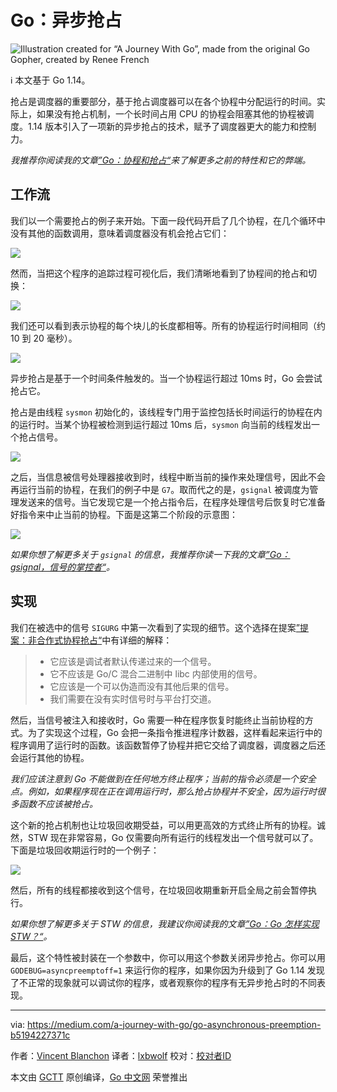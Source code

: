 # Go：异步抢占

![Illustration created for “A Journey With Go”, made from the original Go Gopher, created by Renee French](https://raw.githubusercontent.com/studygolang/gctt-images2/master/20200501-Go-Asynchronous-Preemption/00.png)

ℹ️ 本文基于 Go 1.14。

抢占是调度器的重要部分，基于抢占调度器可以在各个协程中分配运行的时间。实际上，如果没有抢占机制，一个长时间占用 CPU 的协程会阻塞其他的协程被调度。1.14 版本引入了一项新的异步抢占的技术，赋予了调度器更大的能力和控制力。

*我推荐你阅读我的文章[”Go：协程和抢占“](https://medium.com/a-journey-with-go/go-goroutine-and-preemption-d6bc2aa2f4b7)来了解更多之前的特性和它的弊端。*

## 工作流

我们以一个需要抢占的例子来开始。下面一段代码开启了几个协程，在几个循环中没有其他的函数调用，意味着调度器没有机会抢占它们：

![](https://raw.githubusercontent.com/studygolang/gctt-images2/master/20200501-Go-Asynchronous-Preemption/01.png)

然而，当把这个程序的追踪过程可视化后，我们清晰地看到了协程间的抢占和切换：

![](https://raw.githubusercontent.com/studygolang/gctt-images2/master/20200501-Go-Asynchronous-Preemption/02.png)

我们还可以看到表示协程的每个块儿的长度都相等。所有的协程运行时间相同（约 10 到 20 毫秒）。

![](https://raw.githubusercontent.com/studygolang/gctt-images2/master/20200501-Go-Asynchronous-Preemption/03.png)

异步抢占是基于一个时间条件触发的。当一个协程运行超过 10ms 时，Go 会尝试抢占它。

抢占是由线程 `sysmon` 初始化的，该线程专门用于监控包括长时间运行的协程在内的运行时。当某个协程被检测到运行超过 10ms 后，`sysmon` 向当前的线程发出一个抢占信号。

![](https://raw.githubusercontent.com/studygolang/gctt-images2/master/20200501-Go-Asynchronous-Preemption/04.png)

之后，当信息被信号处理器接收到时，线程中断当前的操作来处理信号，因此不会再运行当前的协程，在我们的例子中是 `G7`。取而代之的是，`gsignal` 被调度为管理发送来的信号。当它发现它是一个抢占指令后，在程序处理信号后恢复时它准备好指令来中止当前的协程。下面是这第二个阶段的示意图：

![](https://raw.githubusercontent.com/studygolang/gctt-images2/master/20200501-Go-Asynchronous-Preemption/05.png)

*如果你想了解更多关于 `gsignal` 的信息，我推荐你读一下我的文章[”Go：gsignal，信号的掌控者“](https://medium.com/a-journey-with-go/go-gsignal-master-of-signals-329f7ff39391)。*

## 实现

我们在被选中的信号 `SIGURG` 中第一次看到了实现的细节。这个选择在提案[”提案：非合作式协程抢占“](https://github.com/golang/proposal/blob/master/design/24543-non-cooperative-preemption.md)中有详细的解释：

> - 它应该是调试者默认传递过来的一个信号。
> - 它不应该是 Go/C 混合二进制中 libc 内部使用的信号。
> - 它应该是一个可以伪造而没有其他后果的信号。
> - 我们需要在没有实时信号时与平台打交道。

然后，当信号被注入和接收时，Go 需要一种在程序恢复时能终止当前协程的方式。为了实现这个过程，Go 会把一条指令推进程序计数器，这样看起来运行中的程序调用了运行时的函数。该函数暂停了协程并把它交给了调度器，调度器之后还会运行其他的协程。

*我们应该注意到 Go 不能做到在任何地方终止程序；当前的指令必须是一个安全点。例如，如果程序现在正在调用运行时，那么抢占协程并不安全，因为运行时很多函数不应该被抢占。*

这个新的抢占机制也让垃圾回收期受益，可以用更高效的方式终止所有的协程。诚然，STW 现在非常容易，Go 仅需要向所有运行的线程发出一个信号就可以了。下面是垃圾回收期运行时的一个例子：

![](https://raw.githubusercontent.com/studygolang/gctt-images2/master/20200501-Go-Asynchronous-Preemption/06.png)

然后，所有的线程都接收到这个信号，在垃圾回收期重新开启全局之前会暂停执行。

*如果你想了解更多关于 STW 的信息，我建议你阅读我的文章[”Go：Go 怎样实现 STW？“](https://medium.com/a-journey-with-go/go-how-does-go-stop-the-world-1ffab8bc8846)。*

最后，这个特性被封装在一个参数中，你可以用这个参数关闭异步抢占。你可以用 `GODEBUG=asyncpreemptoff=1` 来运行你的程序，如果你因为升级到了 Go 1.14 发现了不正常的现象就可以调试你的程序，或者观察你的程序有无异步抢占时的不同表现。

---
via: https://medium.com/a-journey-with-go/go-asynchronous-preemption-b5194227371c

作者：[Vincent Blanchon](https://medium.com/@blanchon.vincent)
译者：[lxbwolf](https://github.com/lxbwolf)
校对：[校对者ID](https://github.com/校对者ID)

本文由 [GCTT](https://github.com/studygolang/GCTT) 原创编译，[Go 中文网](https://studygolang.com/) 荣誉推出


